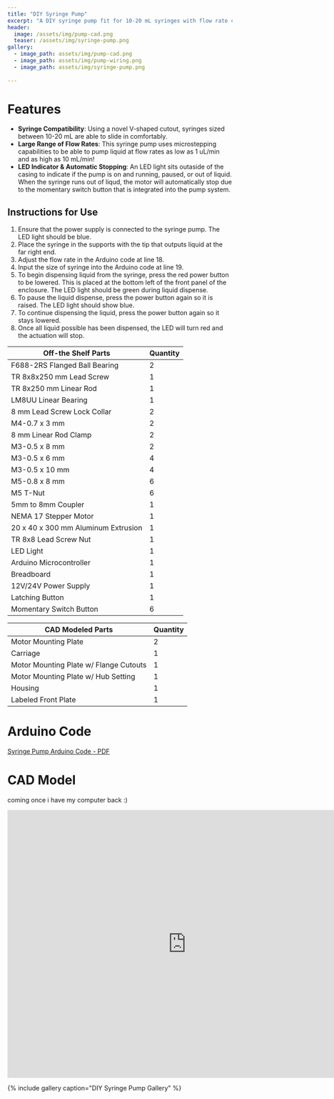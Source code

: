 ```yaml
---
title: "DIY Syringe Pump"
excerpt: "A DIY syringe pump fit for 10-20 mL syringes with flow rate capability from 1 uL/min to 10 mL/min."
header:
  image: /assets/img/pump-cad.png
  teaser: /assets/img/syringe-pump.png
gallery:
  - image_path: assets/img/pump-cad.png
  - image_path: assets/img/pump-wiring.png
  - image_path: assets/img/syringe-pump.png
   
---
```


# Features

* **Syringe Compatibility**: Using a novel V-shaped cutout, syringes sized between 10-20 mL are able to slide in comfortably.
* **Large Range of Flow Rates**: This syringe pump uses microstepping capabilities to be able to pump liquid at flow rates as low as 1 uL/min and as high as 10 mL/min!
* **LED Indicator & Automatic Stopping**: An LED light sits outaside of the casing to indicate if the pump is on and running, paused, or out of liquid. When the syringe runs out of liqud, the motor will automatically stop due to the momentary switch button that is integrated into the pump system.



## Instructions for Use
1. Ensure that the power supply is connected to the syringe pump. The LED light should be blue.
2. Place the syringe in the supports with the tip that outputs liquid at the far right end.
3. Adjust the flow rate in the Arduino code at line 18.
4. Input the size of syringe into the Arduino code at line 19.
5. To begin dispensing liquid from the syringe, press the red power button to be lowered. This is placed at the bottom left of the front panel of the enclosure. The LED light should be green during liquid dispense.
6. To pause the liquid dispense, press the power button again so it is raised. The LED light should show blue.
7. To continue dispensing the liquid, press the power button again so it stays lowered.
8. Once all liquid possible has been dispensed, the LED will turn red and the actuation will stop.

 
 

| Off-the Shelf Parts                | Quantity |
|------------------------------------|----------|
| F688-2RS Flanged Ball Bearing      | 2        |
| TR 8x8x250 mm Lead Screw           | 1        |
| TR 8x250 mm Linear Rod             | 1        |
| LM8UU Linear Bearing               | 1        |
| 8 mm Lead Screw Lock Collar        | 2        |
| M4-0.7 x 3 mm                      | 2        |
| 8 mm Linear Rod Clamp              | 2        |
| M3-0.5 x 8 mm                      | 2        |
| M3-0.5 x 6 mm                      | 4        |
| M3-0.5 x 10 mm                     | 4        |
| M5-0.8 x 8 mm                      | 6        |
| M5 T-Nut                           | 6        |
| 5mm to 8mm Coupler                 | 1        |
| NEMA 17 Stepper Motor              | 1        |
| 20 x 40 x 300 mm Aluminum Extrusion| 1        |
| TR 8x8 Lead Screw Nut              | 1        |
| LED Light                          | 1        |
| Arduino Microcontroller            | 1        |
| Breadboard                         | 1        |
| 12V/24V Power Supply               | 1        |
| Latching Button                    | 1        |
| Momentary Switch Button            | 6        |



| CAD Modeled Parts                     | Quantity |
|---------------------------------------|----------|
| Motor Mounting Plate                  | 2        |
| Carriage                              | 1        |
| Motor Mounting Plate w/ Flange Cutouts| 1        |
| Motor Mounting Plate w/ Hub Setting   | 1        |
| Housing                               | 1        |
| Labeled Front Plate                   | 1        |

 
 

# Arduino Code
[Syringe Pump Arduino Code - PDF](https://github.com/alice-heiden/alice-heiden.github.io/assets/img/pump-arduino-code.pdf)


# CAD Model
coming once i have my computer back :)
<iframe src="https://myhub.autodesk360.com/ue2df0af5/shares/public/SH35dfcQT936092f0e437224cd558fdcdc2f?mode=embed" width="800" height="600" allowfullscreen="true" webkitallowfullscreen="true" mozallowfullscreen="true"  frameborder="0"></iframe>

{% include gallery caption="DIY Syringe Pump Gallery" %}
